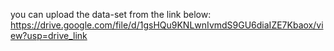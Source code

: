 you can upload the data-set from the link below:
https://drive.google.com/file/d/1gsHQu9KNLwnIvmdS9GU6diaIZE7Kbaox/view?usp=drive_link
